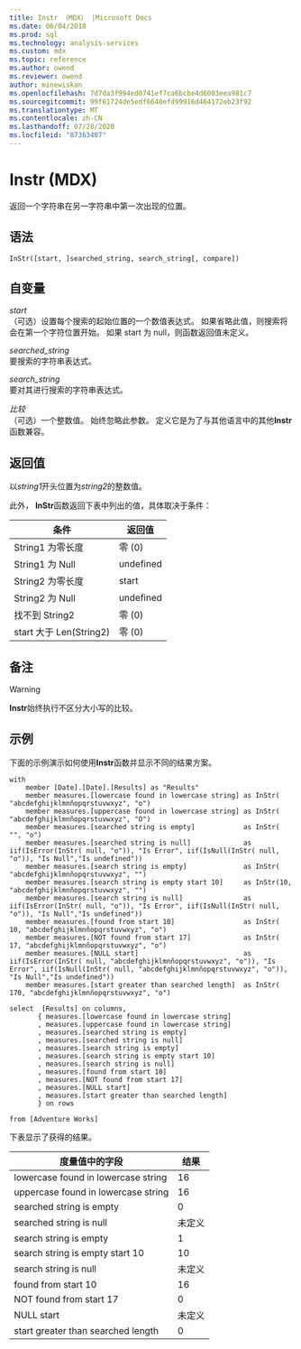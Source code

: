 ```yaml
---
title: Instr （MDX） |Microsoft Docs
ms.date: 06/04/2018
ms.prod: sql
ms.technology: analysis-services
ms.custom: mdx
ms.topic: reference
ms.author: owend
ms.reviewer: owend
author: minewiskan
ms.openlocfilehash: 7d7da3f994ed0741ef7ca6bcbe4d6003eea981c7
ms.sourcegitcommit: 99f61724de5edf6640efd99916d464172eb23f92
ms.translationtype: MT
ms.contentlocale: zh-CN
ms.lasthandoff: 07/28/2020
ms.locfileid: "87363407"
---
```

# <a name="instr-mdx"></a>Instr (MDX)


  返回一个字符串在另一字符串中第一次出现的位置。  
  
## <a name="syntax"></a>语法  
  
```  
InStr([start, ]searched_string, search_string[, compare])  
```  
  
## <a name="arguments"></a>自变量  
 *start*  
 （可选）设置每个搜索的起始位置的一个数值表达式。 如果省略此值，则搜索将会在第一个字符位置开始。 如果 start 为 null，则函数返回值未定义。  
  
 *searched_string*  
 要搜索的字符串表达式。  
  
 *search_string*  
 要对其进行搜索的字符串表达式。  
  
 *比较*  
 （可选）一个整数值。 始终忽略此参数。 定义它是为了与其他语言中的其他**Instr**函数兼容。  
  
## <a name="return-value"></a>返回值  
 以*string1*开头位置为*string2*的整数值。  
  
 此外， **InStr**函数返回下表中列出的值，具体取决于条件：  
  
|条件|返回值|  
|---------------|------------------|  
|String1 为零长度|零 (0)|  
|String1 为 Null|undefined|  
|String2 为零长度|start|  
|String2 为 Null|undefined|  
|找不到 String2|零 (0)|  
|start 大于 Len(String2)|零 (0)|  
  
## <a name="remarks"></a>备注  
  
> [!WARNING]  
>  **Instr**始终执行不区分大小写的比较。  
  
## <a name="example"></a>示例  
 下面的示例演示如何使用**Instr**函数并显示不同的结果方案。  
  
```  
with   
    member [Date].[Date].[Results] as "Results"  
    member measures.[lowercase found in lowercase string] as InStr( "abcdefghijklmnñopqrstuvwxyz", "o")  
    member measures.[uppercase found in lowercase string] as InStr( "abcdefghijklmnñopqrstuvwxyz", "O")  
    member measures.[searched string is empty]            as InStr( "", "o")  
    member measures.[searched string is null]             as iif(IsError(InStr( null, "o")), "Is Error", iif(IsNull(InStr( null, "o")), "Is Null","Is undefined"))  
    member measures.[search string is empty]              as InStr( "abcdefghijklmnñopqrstuvwxyz", "")  
    member measures.[search string is empty start 10]     as InStr(10, "abcdefghijklmnñopqrstuvwxyz", "")  
    member measures.[search string is null]               as iif(IsError(InStr( null, "o")), "Is Error", iif(IsNull(InStr( null, "o")), "Is Null","Is undefined"))  
    member measures.[found from start 10]                 as InStr( 10, "abcdefghijklmnñopqrstuvwxyz", "o")  
    member measures.[NOT found from start 17]             as InStr( 17, "abcdefghijklmnñopqrstuvwxyz", "o")  
    member measures.[NULL start]                          as iif(IsError(InStr( null, "abcdefghijklmnñopqrstuvwxyz", "o")), "Is Error", iif(IsNull(InStr( null, "abcdefghijklmnñopqrstuvwxyz", "o")), "Is Null","Is undefined"))  
    member measures.[start greater than searched length]  as InStr( 170, "abcdefghijklmnñopqrstuvwxyz", "o")  
  
select  [Results] on columns,  
       { measures.[lowercase found in lowercase string]  
       , measures.[uppercase found in lowercase string]  
       , measures.[searched string is empty]  
       , measures.[searched string is null]  
       , measures.[search string is empty]  
       , measures.[search string is empty start 10]  
       , measures.[search string is null]  
       , measures.[found from start 10]  
       , measures.[NOT found from start 17]  
       , measures.[NULL start]   
       , measures.[start greater than searched length]  
       } on rows  
  
from [Adventure Works]  
```  
  
 下表显示了获得的结果。  
  
|度量值中的字段|结果|  
|-|-|  
|lowercase found in lowercase string|16|  
|uppercase found in lowercase string|16|  
|searched string is empty|0|  
|searched string is null|未定义|  
|search string is empty|1|  
|search string is empty start 10|10|  
|search string is null|未定义|  
|found from start 10|16|  
|NOT found from start 17|0|  
|NULL start|未定义|  
|start greater than searched length|0|  
  
  
